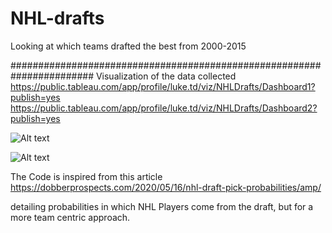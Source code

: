 # NHL-drafts
Looking at which teams drafted the best from 2000-2015


#######################################################################
Visualization of the data collected
https://public.tableau.com/app/profile/luke.td/viz/NHLDrafts/Dashboard1?publish=yes
https://public.tableau.com/app/profile/luke.td/viz/NHLDrafts/Dashboard2?publish=yes

![Alt text](https://cdn.discordapp.com/attachments/711007308846596100/912836886647689216/Dashboard_1.png "Example")

![Alt text](https://i.imgur.com/MAndRmq.png "Example")


The Code is inspired from this article
https://dobberprospects.com/2020/05/16/nhl-draft-pick-probabilities/amp/

detailing probabilities in which NHL Players come from the draft, but for a more team centric approach.

